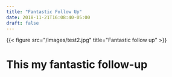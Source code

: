 ```yaml
---
title: "Fantastic Follow Up"
date: 2018-11-21T16:08:40-05:00
draft: false
---
```


{{< figure src="/images/test2.jpg" title="Fantastic follow up" >}}

# This my fantastic follow-up

